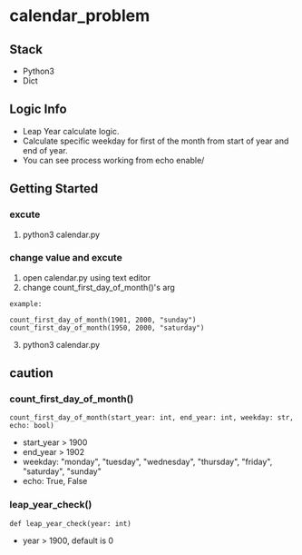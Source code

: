 # calendar_problem
## Stack
* Python3
* Dict
## Logic Info
* Leap Year calculate logic.
* Calculate specific weekday for first of the month from start of year and end of year.
* You can see process working from echo enable/
## Getting Started
### excute
1. python3 calendar.py
### change value and excute
1. open calendar.py using text editor
2. change count_first_day_of_month()'s arg
```
example:

count_first_day_of_month(1901, 2000, "sunday")
count_first_day_of_month(1950, 2000, "saturday")
```
3. python3 calendar.py
## caution
### count_first_day_of_month()
```
count_first_day_of_month(start_year: int, end_year: int, weekday: str, echo: bool)
```
* start_year > 1900
* end_year > 1902
* weekday: "monday", "tuesday", "wednesday", "thursday", "friday", "saturday", "sunday"
* echo: True, False
### leap_year_check()
```
def leap_year_check(year: int)
```
* year > 1900, default is 0